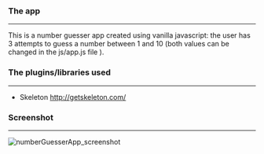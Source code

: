 ### The app
----
This is a number guesser app created using vanilla javascript: the user has 3 attempts to guess a number between 1 and 10 (both values can be changed in the js/app.js file ).

### The plugins/libraries used
----
 - Skeleton http://getskeleton.com/

### Screenshot
----
![numberGuesserApp_screenshot](https://i.imgur.com/FDuwHQM.png "landing page of the app")